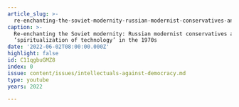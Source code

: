 ```yaml
---
article_slug: >-
  re-enchanting-the-soviet-modernity-russian-modernist-conservatives-and-the-spiritualization-of-technology-in-the-1970s
caption: >-
  Re-enchanting the Soviet modernity: Russian modernist conservatives and the
  ‘spiritualization of technology’ in the 1970s
date: '2022-06-02T08:00:00.000Z'
highlight: false
id: C11qgbuGMZ8
index: 0
issue: content/issues/intellectuals-against-democracy.md
type: youtube
years: 2022

---
```


